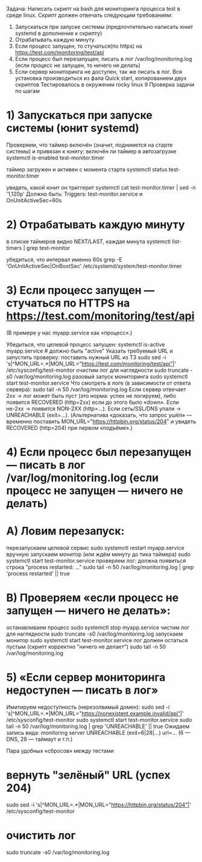 Задача:
 Написать скрипт на bash для мониторинга процесса test в среде
 linux. Скрипт должен отвечать следующим требованиям:
 1. Запускаться при запуске системы (предпочтительно написать юнит
 systemd в дополнение к скрипту)
 2. Отрабатывать каждую минуту
 3. Если процесс запущен, то стучаться(по https) на
 https://test.com/monitoring/test/api
 4. Если процесс был перезапущен, писать в лог /var/log/monitoring.log
 (если процесс не запущен, то ничего не делать)
 5. Если сервер мониторинга не доступен, так же писать в лог.
 Вся установка производиться из фала Quick start, копированием двух скриптов
 Тестировалось в окружении rocky linux 9
 Проверка задачи по шагам

# 1) Запускаться при запуске системы (юнит systemd)
 Проверяем, что таймер включён (значит, поднимется на старте системы) и привязан к юниту:
 включён ли таймер в автозагрузке
systemctl is-enabled test-monitor.timer

 таймер загружен и активен с момента старта
systemctl status test-monitor.timer

 увидеть, какой юнит он триггерит
systemctl cat test-monitor.timer | sed -n '1,120p'
 Должно быть: Triggers: test-monitor.service и OnUnitActiveSec=60s

# 2) Отрабатывать каждую минуту
 в списке таймеров видно NEXT/LAST, каждая минута
systemctl list-timers | grep test-monitor

 убедиться, что интервал именно 60s
grep -E 'OnUnitActiveSec|OnBootSec' /etc/systemd/system/test-monitor.timer

# 3) Если процесс запущен — стучаться по HTTPS на https://test.com/monitoring/test/api
 (В примере у нас myapp.service как «процесс».)

 Убедиться, что целевой процесс запущен:
systemctl is-active myapp.service   # должно быть "active"
 Указать требуемый URL и запустить проверку:
 поставить нужный URL из ТЗ
sudo sed -i 's|^MON_URL=.*|MON_URL="https://test.com/monitoring/test/api"|' /etc/sysconfig/test-monitor
 очистим лог для наглядности
sudo truncate -s0 /var/log/monitoring.log
 разовый запуск мониторинга
sudo systemctl start test-monitor.service
 Что смотреть в логе (в зависимости от ответа сервера):
sudo tail -n 50 /var/log/monitoring.log
 Если сервер отвечает 2xx → лог может быть пуст (это норма: успех не логируем), либо появится RECOVERED (http=2xx) если до этого было «down».
 Если не-2xx → появится NON-2XX (http=...).
 Если сеть/SSL/DNS упали → UNREACHABLE (exit=...).
 (Альтернатива «доказать, что запрос ушёл» — временно поставить MON_URL="https://httpbin.org/status/204" и увидеть RECOVERED (http=204) при первом «подъёме».)

# 4) Если процесс был перезапущен — писать в лог /var/log/monitoring.log (если процесс не запущен — ничего не делать)
# A) Ловим перезапуск:
 перезапускаем целевой сервис
sudo systemctl restart myapp.service
 вручную запускаем монитор (или ждём минуту до тика таймера)
sudo systemctl start test-monitor.service
 проверяем лог: должна появиться строка "process restarted: ..."
sudo tail -n 50 /var/log/monitoring.log | grep 'process restarted' || true

# B) Проверяем «если процесс не запущен — ничего не делать»:
 останавливаем процесс
sudo systemctl stop myapp.service
 чистим лог для наглядности
sudo truncate -s0 /var/log/monitoring.log
 запускаем монитор
sudo systemctl start test-monitor.service
 лог должен остаться пустым (скрипт корректно "ничего не делает")
sudo tail -n 50 /var/log/monitoring.log
# 5) «Если сервер мониторинга недоступен — писать в лог»
 Имитируем недоступность (нерезолвимый домен):
sudo sed -i 's|^MON_URL=.*|MON_URL="https://nonexistent.example.invalid/api"|' /etc/sysconfig/test-monitor
sudo systemctl start test-monitor.service
sudo tail -n 50 /var/log/monitoring.log | grep 'UNREACHABLE' || true
Ожидаем запись вида:
monitoring server UNREACHABLE (exit=6|28|...) url=...
(6 — DNS, 28 — таймаут и т.п.)

Пара удобных «сбросов» между тестами
# вернуть "зелёный" URL (успех 204)
sudo sed -i 's|^MON_URL=.*|MON_URL="https://httpbin.org/status/204"|' /etc/sysconfig/test-monitor

# очистить лог
sudo truncate -s0 /var/log/monitoring.log




